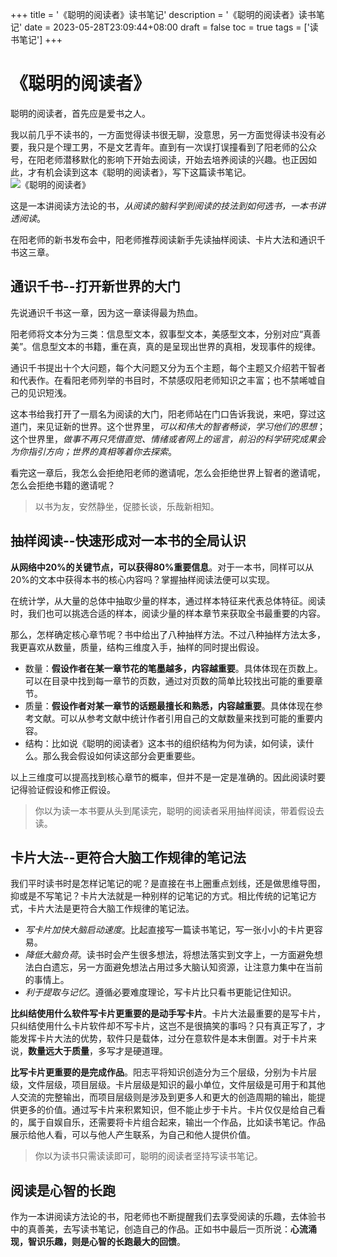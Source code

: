 +++
title = '《聪明的阅读者》读书笔记'
description = '《聪明的阅读者》读书笔记'
date = 2023-05-28T23:09:44+08:00
draft = false
toc = true
tags = ['读书笔记']
+++
# 《聪明的阅读者》
聪明的阅读者，首先应是爱书之人。

我以前几乎不读书的，一方面觉得读书很无聊，没意思，另一方面觉得读书没有必要，我只是个理工男，不是文艺青年。直到有一次误打误撞看到了阳老师的公众号，在阳老师潜移默化的影响下开始去阅读，开始去培养阅读的兴趣。也正因如此，才有机会读到这本《聪明的阅读者》，写下这篇读书笔记。
![《聪明的阅读者》](https://pika-imagehost.oss-cn-hangzhou.aliyuncs.com/img/202305301840892.jpg)

这是一本讲阅读方法论的书，*从阅读的脑科学到阅读的技法到如何选书，一本书讲透阅读*。

在阳老师的新书发布会中，阳老师推荐阅读新手先读抽样阅读、卡片大法和通识千书这三章。

## 通识千书--打开新世界的大门

先说通识千书这一章，因为这一章读得最为热血。

阳老师将文本分为三类：信息型文本，叙事型文本，美感型文本，分别对应“真善美”。信息型文本的书籍，重在真，真的是呈现出世界的真相，发现事件的规律。

通识千书提出十个大问题，每个大问题又分为五个主题，每个主题又介绍若干智者和代表作。在看阳老师列举的书目时，不禁感叹阳老师知识之丰富；也不禁唏嘘自己的见识短浅。

这本书给我打开了一扇名为阅读的大门，阳老师站在门口告诉我说，来吧，穿过这道门，来见证新的世界。这个世界里，*可以和伟大的智者畅谈，学习他们的思想*；这个世界里，*做事不再只凭借直觉、情绪或者网上的谣言，前沿的科学研究成果会为你指引方向；世界的真相等着你去探索*。

看完这一章后，我怎么会拒绝阳老师的邀请呢，怎么会拒绝世界上智者的邀请呢，怎么会拒绝书籍的邀请呢？

>  以书为友，安然静坐，促膝长谈，乐哉新相知。



## 抽样阅读--快速形成对一本书的全局认识

**从网络中20%的关键节点，可以获得80%重要信息**。对于一本书，同样可以从20%的文本中获得本书的核心内容吗？掌握抽样阅读法便可以实现。

在统计学，从大量的总体中抽取少量的样本，通过样本特征来代表总体特征。阅读时，我们也可以挑选合适的样本，阅读少量的样本章节来获取全书最重要的内容。

那么，怎样确定核心章节呢？书中给出了八种抽样方法。不过八种抽样方法太多，我更喜欢从数量，质量，结构三维度入手，抽样的同时提出假设。

- 数量：**假设作者在某一章节花的笔墨越多，内容越重要**。具体体现在页数上。可以在目录中找到每一章节的页数，通过对页数的简单比较找出可能的重要章节。
- 质量：**假设作者对某一章节的话题最擅长和熟悉，内容越重要**。具体体现在参考文献。可以从参考文献中统计作者引用自己的文献数量来找到可能的重要内容。
- 结构：比如说《聪明的阅读者》这本书的组织结构为何为读，如何读，读什么。那么我会假设如何读这部分会更重要些。

以上三维度可以提高找到核心章节的概率，但并不是一定是准确的。因此阅读时要记得验证假设和修正假设。

> 你以为读一本书要从头到尾读完，聪明的阅读者采用抽样阅读，带着假设去读。



## 卡片大法--更符合大脑工作规律的笔记法

我们平时读书时是怎样记笔记的呢？是直接在书上圈重点划线，还是做思维导图，抑或是不写笔记？卡片大法就是一种别样的记笔记的方式。相比传统的记笔记方式，卡片大法是更符合大脑工作规律的笔记法。

- *写卡片加快大脑启动速度*。比起直接写一篇读书笔记，写一张小小的卡片更容易。
- *降低大脑负荷*。读书时会产生很多想法，将想法落实到文字上，一方面避免想法白白遗忘，另一方面避免想法占用过多大脑认知资源，让注意力集中在当前的事情上。
- *利于提取与记忆*。遵循必要难度理论，写卡片比只看书更能记住知识。

**比纠结使用什么软件写卡片更重要的是动手写卡片**。卡片大法最重要的是写卡片，只纠结使用什么卡片软件却不写卡片，这岂不是很搞笑的事吗？只有真正写了，才能发挥卡片大法的优势，软件只是载体，过分在意软件是本末倒置。对于卡片来说，**数量远大于质量**，多写才是硬道理。

**比写卡片更重要的是完成作品**。阳志平将知识创造分为三个层级，分别为卡片层级，文件层级，项目层级。卡片层级是知识的最小单位，文件层级是可用于和其他人交流的完整输出，而项目层级则是涉及到更多人和更大的创造周期的输出，能提供更多的价值。通过写卡片来积累知识，但不能止步于卡片。卡片仅仅是给自己看的，属于自娱自乐，还需要将卡片组合起来，输出一个作品，比如读书笔记。作品展示给他人看，可以与他人产生联系，为自己和他人提供价值。

> 你以为读书只需读读即可，聪明的阅读者坚持写读书笔记。

## 阅读是心智的长跑

作为一本讲阅读方法论的书，阳老师也不断提醒我们去享受阅读的乐趣，去体验书中的真善美，去写读书笔记，创造自己的作品。正如书中最后一页所说：**心流涌现，智识乐趣，则是心智的长跑最大的回馈**。
